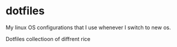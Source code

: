 # dotfiles
My linux OS configurations that I use whenever I switch to new os. 

Dotfiles collectioon of diffrent rice
